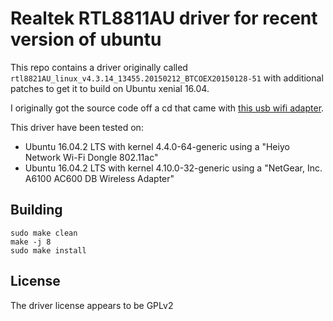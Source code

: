 # Realtek RTL8811AU driver for recent version of ubuntu

This repo contains a driver originally called `rtl8821AU_linux_v4.3.14_13455.20150212_BTCOEX20150128-51` with additional patches to get it to build on Ubuntu xenial 16.04.

I originally got the source code off a cd that came with [this usb wifi adapter](https://www.amazon.com/Heiyo-Network-600Mbps-802-11ac-Wireless/dp/B01N2NJFPG).

This driver have been tested on:

* Ubuntu 16.04.2 LTS with kernel 4.4.0-64-generic using a "Heiyo Network Wi-Fi Dongle 802.11ac"
* Ubuntu 16.04.2 LTS with kernel 4.10.0-32-generic using a "NetGear, Inc. A6100 AC600 DB Wireless Adapter"

## Building
```
sudo make clean
make -j 8
sudo make install
```

## License
The driver license appears to be GPLv2
